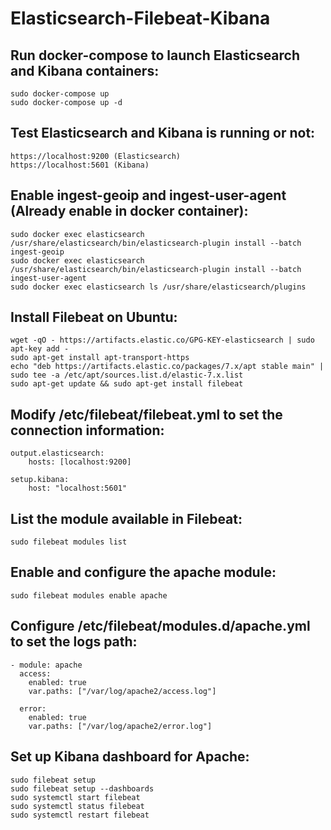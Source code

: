 # Elasticsearch-Filebeat-Kibana 

## Run docker-compose to launch Elasticsearch and Kibana containers:
    sudo docker-compose up
    sudo docker-compose up -d

## Test Elasticsearch and Kibana is running or not:
    https://localhost:9200 (Elasticsearch)
    https://localhost:5601 (Kibana)

## Enable ingest-geoip and ingest-user-agent (Already enable in docker container):
    sudo docker exec elasticsearch /usr/share/elasticsearch/bin/elasticsearch-plugin install --batch ingest-geoip
    sudo docker exec elasticsearch /usr/share/elasticsearch/bin/elasticsearch-plugin install --batch ingest-user-agent
    sudo docker exec elasticsearch ls /usr/share/elasticsearch/plugins

## Install Filebeat on Ubuntu:
    wget -qO - https://artifacts.elastic.co/GPG-KEY-elasticsearch | sudo apt-key add -
    sudo apt-get install apt-transport-https
    echo "deb https://artifacts.elastic.co/packages/7.x/apt stable main" | sudo tee -a /etc/apt/sources.list.d/elastic-7.x.list
    sudo apt-get update && sudo apt-get install filebeat

## Modify /etc/filebeat/filebeat.yml to set the connection information:
    output.elasticsearch:
        hosts: [localhost:9200]

    setup.kibana:
        host: "localhost:5601"

## List the module available in Filebeat:
    sudo filebeat modules list

## Enable and configure the apache module:
    sudo filebeat modules enable apache

## Configure /etc/filebeat/modules.d/apache.yml to set the logs path:
    - module: apache
      access:
        enabled: true
        var.paths: ["/var/log/apache2/access.log"]

      error:
        enabled: true
        var.paths: ["/var/log/apache2/error.log"]

## Set up Kibana dashboard for Apache:
    sudo filebeat setup
    sudo filebeat setup --dashboards
    sudo systemctl start filebeat
    sudo systemctl status filebeat
    sudo systemctl restart filebeat

    